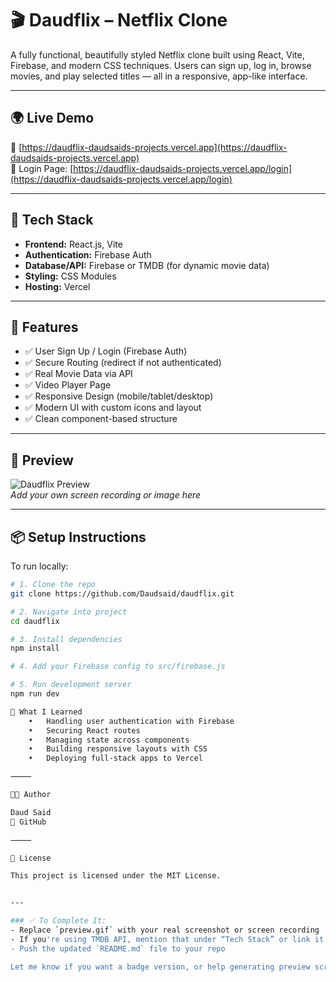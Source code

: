 # 🎬 Daudflix – Netflix Clone

A fully functional, beautifully styled Netflix clone built using React, Vite, Firebase, and modern CSS techniques. Users can sign up, log in, browse movies, and play selected titles — all in a responsive, app-like interface.

---

## 🌍 Live Demo

🔗 [https://daudflix-daudsaids-projects.vercel.app](https://daudflix-daudsaids-projects.vercel.app)  
🔐 Login Page: [https://daudflix-daudsaids-projects.vercel.app/login](https://daudflix-daudsaids-projects.vercel.app/login)

---

## 🚀 Tech Stack

- **Frontend:** React.js, Vite
- **Authentication:** Firebase Auth
- **Database/API:** Firebase or TMDB (for dynamic movie data)
- **Styling:** CSS Modules
- **Hosting:** Vercel

---

## 🔐 Features

- ✅ User Sign Up / Login (Firebase Auth)
- ✅ Secure Routing (redirect if not authenticated)
- ✅ Real Movie Data via API
- ✅ Video Player Page
- ✅ Responsive Design (mobile/tablet/desktop)
- ✅ Modern UI with custom icons and layout
- ✅ Clean component-based structure

---

## 📸 Preview

![Daudflix Preview](preview.gif)  
_Add your own screen recording or image here_

---

## 📦 Setup Instructions

To run locally:

```bash
# 1. Clone the repo
git clone https://github.com/Daudsaid/daudflix.git

# 2. Navigate into project
cd daudflix

# 3. Install dependencies
npm install

# 4. Add your Firebase config to src/firebase.js

# 5. Run development server
npm run dev

🧠 What I Learned
	•	Handling user authentication with Firebase
	•	Securing React routes
	•	Managing state across components
	•	Building responsive layouts with CSS
	•	Deploying full-stack apps to Vercel

⸻

🧑‍💻 Author

Daud Said
🔗 GitHub

⸻

📜 License

This project is licensed under the MIT License.


---

### ✅ To Complete It:
- Replace `preview.gif` with your real screenshot or screen recording
- If you're using TMDB API, mention that under “Tech Stack” or link it
- Push the updated `README.md` file to your repo

Let me know if you want a badge version, or help generating preview screenshots or GIFs.

